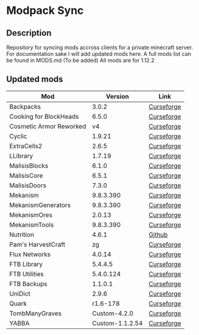 # Modpack Sync
## Description
Repository for syncing mods accross clients for a private minecraft server. For documentation sake I will add updated mods here. A full mods list can be found in MODS.md (To be added)
All mods are for 1.12.2

## Updated mods
Mod | Version | Link
--- | --- | ---
Backpacks | 3.0.2 | [Curseforge](https://www.curseforge.com/minecraft/mc-mods/forge-backpacks/files)
Cooking for BlockHeads | 6.5.0 | [Curseforge](https://www.curseforge.com/minecraft/mc-mods/cooking-for-blockheads/files)
Cosmetic Armor Reworked | v4 | [Curseforge](https://www.curseforge.com/minecraft/mc-mods/cosmetic-armor-reworked/files/2660068)
Cyclic | 1.9.21 | [Curseforge](https://www.curseforge.com/minecraft/mc-mods/cyclic/files)
ExtraCells2 | 2.6.5 | [Curseforge](https://www.curseforge.com/minecraft/mc-mods/extracells2/files)
LLibrary | 1.7.19 | [Curseforge](https://www.curseforge.com/minecraft/mc-mods/llibrary/files)
MalisisBlocks | 6.1.0 | [Curseforge](https://www.curseforge.com/minecraft/mc-mods/malisisblocks/files)
MalisisCore | 6.5.1 | [Curseforge](https://www.curseforge.com/minecraft/mc-mods/malisiscore/files)
MalisisDoors | 7.3.0 | [Curseforge](https://www.curseforge.com/minecraft/mc-mods/malisisdoors/files)
Mekanism | 9.8.3.390 | [Curseforge](https://www.curseforge.com/minecraft/mc-mods/mekanism-tools/files)
MekanismGenerators | 9.8.3.390 | [Curseforge](https://www.curseforge.com/minecraft/mc-mods/mekanism-generators/files)
MekanismOres | 2.0.13 | [Curseforge](https://www.curseforge.com/minecraft/mc-mods/mekanismores/files)
MekanismTools | 9.8.3.390 | [Curseforge](https://www.curseforge.com/minecraft/mc-mods/mekanism-tools/files)
Nutrition | 4.6.1 | [Github](https://github.com/WesCook/Nutrition/releases)
Pam's HarvestCraft | zg | [Curseforge](https://www.curseforge.com/minecraft/mc-mods/pams-harvestcraft/files)
Flux Networks | 4.0.14 | [Curseforge](https://www.curseforge.com/minecraft/mc-mods/flux-networks/files)
FTB Library | 5.4.4.5 | [Curseforge](https://www.curseforge.com/minecraft/mc-mods/ftblib/files)
FTB Utilities | 5.4.0.124 | [Curseforge](https://www.curseforge.com/minecraft/mc-mods/ftb-utilities/files)
FTB Backups | 1.1.0.1 | [Curseforge](https://www.curseforge.com/minecraft/mc-mods/ftb-backups/files)
UniDict | 2.9.6 | [Curseforge](https://www.curseforge.com/minecraft/mc-mods/unidict/files)
Quark | r1.6-178 | [Curseforge](https://www.curseforge.com/minecraft/mc-mods/quark/files)
TombManyGraves | Custom-4.2.0 | [Curseforge](https://www.curseforge.com/minecraft/mc-mods/tomb-many-graves-2/files)
YABBA | Custom-1.1.2.54 | [Curseforge](https://www.curseforge.com/minecraft/mc-mods/yabba/files)


